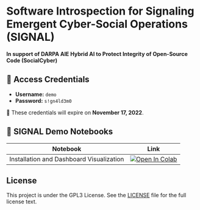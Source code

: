 # **S**oftware **I**ntrospection for Sig**n**aling Emergent Cyber-Soci**al** Operations (SIGNAL)

**In support of DARPA AIE Hybrid AI to Protect Integrity of Open-Source Code (SocialCyber)**

## &#128272; Access Credentials

* **Username:** `demo`
* **Password:** `s!gn4ld3m0`

&#128680; These credentials will expire on **November 17, 2022**.

## &#128278; SIGNAL Demo Notebooks

| Notebook    | Link |
|-------------|------|
| Installation and Dashboard Visualization  | [![Open In Colab](https://colab.research.google.com/assets/colab-badge.svg)](https://colab.research.google.com/github/SRI-CSL/signal-public/blob/main/demo/01_installation_and_dashboard.ipynb) |

## License

This project is under the GPL3 License. See the [LICENSE](https://www.gnu.org/licenses/gpl-3.0.en.html) file for the full license text.
